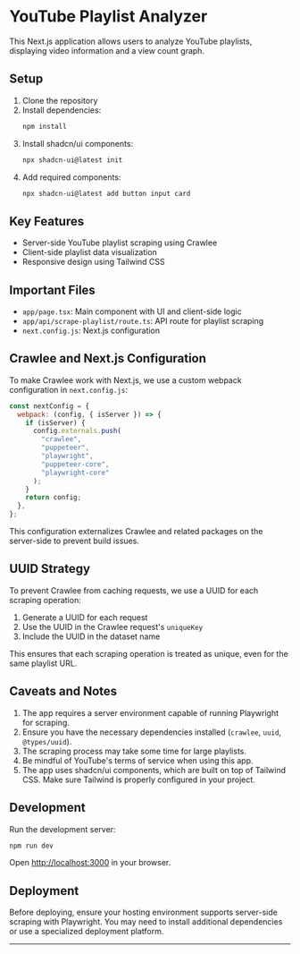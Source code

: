 # YouTube Playlist Analyzer


This Next.js application allows users to analyze YouTube playlists, displaying video information and a view count graph.


## Setup


1. Clone the repository
2. Install dependencies:
   ```bash
   npm install
   ```
3. Install shadcn/ui components:
   ```bash
   npx shadcn-ui@latest init
   ```
4. Add required components:
   ```bash
   npx shadcn-ui@latest add button input card
   ```


## Key Features


- Server-side YouTube playlist scraping using Crawlee
- Client-side playlist data visualization
- Responsive design using Tailwind CSS


## Important Files


- `app/page.tsx`: Main component with UI and client-side logic
- `app/api/scrape-playlist/route.ts`: API route for playlist scraping
- `next.config.js`: Next.js configuration


## Crawlee and Next.js Configuration


To make Crawlee work with Next.js, we use a custom webpack configuration in `next.config.js`:


```javascript
const nextConfig = {
  webpack: (config, { isServer }) => {
    if (isServer) {
      config.externals.push(
        "crawlee",
        "puppeteer",
        "playwright",
        "puppeteer-core",
        "playwright-core"
      );
    }
    return config;
  },
};
```


This configuration externalizes Crawlee and related packages on the server-side to prevent build issues.


## UUID Strategy


To prevent Crawlee from caching requests, we use a UUID for each scraping operation:


1. Generate a UUID for each request
2. Use the UUID in the Crawlee request's `uniqueKey`
3. Include the UUID in the dataset name


This ensures that each scraping operation is treated as unique, even for the same playlist URL.


## Caveats and Notes


1. The app requires a server environment capable of running Playwright for scraping.
2. Ensure you have the necessary dependencies installed (`crawlee`, `uuid`, `@types/uuid`).
3. The scraping process may take some time for large playlists.
4. Be mindful of YouTube's terms of service when using this app.
5. The app uses shadcn/ui components, which are built on top of Tailwind CSS. Make sure Tailwind is properly configured in your project.


## Development


Run the development server:


```bash
npm run dev
```


Open [http://localhost:3000](http://localhost:3000) in your browser.


## Deployment


Before deploying, ensure your hosting environment supports server-side scraping with Playwright. You may need to install additional dependencies or use a specialized deployment platform.


---
